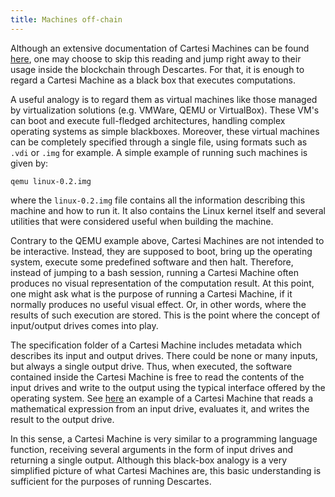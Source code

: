 ```yaml
---
title: Machines off-chain
---
```


Although an extensive documentation of Cartesi Machines can be found [here](../machine/overview), one may choose to skip this reading and jump right away to their usage inside the blockchain through Descartes. For that, it is enough to regard a Cartesi Machine as a black box that executes computations.

A useful analogy is to regard them as virtual machines like those managed by virtualization solutions (e.g. VMWare, QEMU or VirtualBox). These VM's  can boot and execute full-fledged architectures, handling complex operating systems as simple blackboxes. Moreover, these virtual machines can be completely specified through a single file, using formats such as `.vdi` or `.img` for example. A simple example of running such machines is given by:
```
qemu linux-0.2.img
```
where the `linux-0.2.img` file contains all the information describing this machine and how to run it. It also contains the Linux kernel itself and several utilities that were considered useful when building the machine.

Contrary to the QEMU example above, Cartesi Machines are not intended to be interactive. Instead, they are supposed to boot, bring up the operating system, execute some predefined software and then halt. Therefore, instead of jumping to a bash session, running a Cartesi Machine often produces no visual representation of the computation result. At this point, one might ask what is the purpose of running a Cartesi Machine, if it normally produces no useful visual effect. Or, in other words, where the results of such execution are stored. This is the point where the concept of input/output drives comes into play.

The specification folder of a Cartesi Machine includes metadata which describes its input and output drives. There could be none or many inputs, but always a single output drive. Thus, when executed, the software contained inside the Cartesi Machine is free to read the contents of the input drives and write to the output using the typical interface offered by the operating system. See [here](../machine/host/cmdline/#cartesi-machine-templates) an example of a Cartesi Machine that reads a mathematical expression from an input drive, evaluates it, and writes the result to the output drive.

In this sense, a Cartesi Machine is very similar to a programming language function, receiving several arguments in the form of input drives and returning a single output. Although this black-box analogy is a very simplified picture of what Cartesi Machines are, this basic understanding is sufficient for the purposes of running Descartes.
